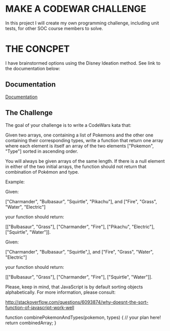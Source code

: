 # MAKE A CODEWAR CHALLENGE

In this project I will create my own programming challenge, including unit tests, for other SOC course members to solve.

# THE CONCPET

I have brainstormed options using the Disney Ideation method. See link to the documentation below:

## Documentation

[Documentation](https://docs.google.com/presentation/d/1IupRT-EVtTvKoCTbPb4RrmXyWJdq7-MX16poszK1lbc/edit#slide=id.g2c2ddcf7578_0_0)

## The Challenge

The goal of your challenge is to write a CodeWars kata that:

Given two arrays, one containing a list of Pokemons and the other one containing their corresponding types, write a function that return one array where each element is itself an array of the two elements ["Pokemon", "Type"] sorted in ascending order.

You will always be given arrays of the same length. If there is a null element in either of the two initial arrays, the function should not return that combination of Pokémon and type.

Example:

Given:

["Charmander", "Bulbasaur", "Squirtle", "Pikachu"], and ["Fire", "Grass", "Water", "Electric"]

your function should return:

[["Bulbasaur", "Grass"], ["Charmander", "Fire"], ["Pikachu", "Electric"], ["Squirtle", "Water"]].

Given:

["Charmander", "Bulbasaur", "Squirtle",], and ["Fire", "Grass", "Water", "Electric"]

your function should return:

[["Bulbasaur", "Grass"], ["Charmander", "Fire"], ["Squirtle", "Water"]].

Please, keep in mind, that JavaScript is by default sorting objects alphabetically. For more information, please consult:

http://stackoverflow.com/questions/6093874/why-doesnt-the-sort-function-of-javascript-work-well

function combinePokemonAndTypes(pokemon, types) {
// your plan here!
return combinedArray;
}
